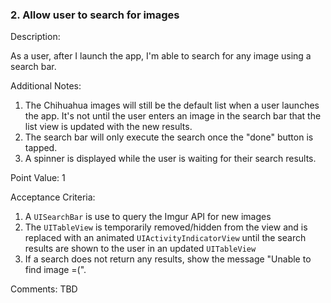 ### 2. Allow user to search for images

Description:

As a user, after I launch the app, I'm able to search for any image using a search bar.

Additional Notes:

1. The Chihuahua images will still be the default list when a user launches the app.  It's not until the user enters an image in the search bar that the list view is updated with the new results.
2. The search bar will only execute the search once the "done" button is tapped.
3. A spinner is displayed while the user is waiting for their search results.

Point Value: 1

Acceptance Criteria:

1. A `UISearchBar` is use to query the Imgur API for new images
2. The `UITableView` is temporarily removed/hidden from the view and is replaced with an animated `UIActivityIndicatorView` until the search results are shown to the user in an updated `UITableView`
3. If a search does not return any results, show the message "Unable to find image =(".

Comments: TBD